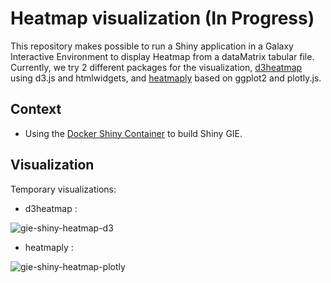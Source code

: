 <!--[![Docker Repository on Quay](https://quay.io/repository/workflow4metabolomics/gie-shiny-chromato/status "Docker Repository on Quay")](https://quay.io/repository/workflow4metabolomics/gie-shiny-chromato)-->

# Heatmap visualization (In Progress)

This repository makes possible to run a Shiny application in a Galaxy Interactive Environment to display Heatmap from a dataMatrix tabular file. Currently, we try 2 different packages for the visualization, [d3heatmap](https://github.com/rstudio/d3heatmap) using d3.js and htmlwidgets, and [heatmaply](https://github.com/talgalili/heatmaply) based on ggplot2 and plotly.js.

## Context

* Using the [Docker Shiny Container](https://github.com/workflow4metabolomics/gie-shiny) to build Shiny GIE.

## Visualization

Temporary visualizations:

- d3heatmap :

![gie-shiny-heatmap-d3](https://github.com/workflow4metabolomics/gie-shiny-heatmap/blob/master/static/images/gie-shiny-heatmap-d3.png)

- heatmaply :

![gie-shiny-heatmap-plotly](https://github.com/workflow4metabolomics/gie-shiny-heatmap/blob/master/static/images/gie-shiny-heatmap-plotly.png)

